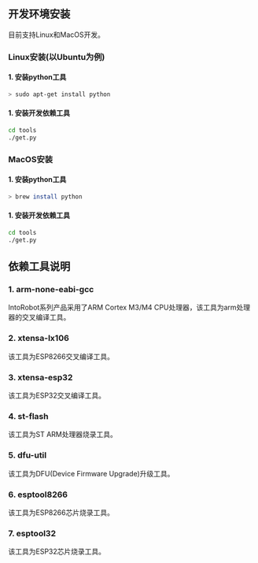 
## 开发环境安装

目前支持Linux和MacOS开发。

### Linux安装(以Ubuntu为例)

#### 1. 安装python工具

```sh
> sudo apt-get install python
```

#### 1. 安装开发依赖工具

```sh
cd tools
./get.py
```

### MacOS安装

#### 1. 安装python工具

```sh
> brew install python
```

#### 1. 安装开发依赖工具

```sh
cd tools
./get.py
```

## 依赖工具说明

### 1. arm-none-eabi-gcc

IntoRobot系列产品采用了ARM Cortex M3/M4 CPU处理器，该工具为arm处理器的交叉编译工具。

### 2. xtensa-lx106

该工具为ESP8266交叉编译工具。

### 3. xtensa-esp32

该工具为ESP32交叉编译工具。

### 4. st-flash

该工具为ST ARM处理器烧录工具。

### 5. dfu-util

该工具为DFU(Device Firmware Upgrade)升级工具。

### 6. esptool8266

该工具为ESP8266芯片烧录工具。

### 7. esptool32

该工具为ESP32芯片烧录工具。
